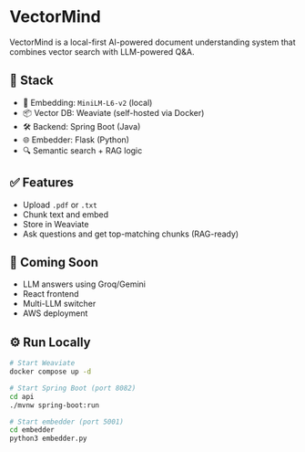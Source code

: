 # VectorMind

VectorMind is a local-first AI-powered document understanding system that combines vector search with LLM-powered Q&A.

## 🔧 Stack
- 🧠 Embedding: `MiniLM-L6-v2` (local)
- 📦 Vector DB: Weaviate (self-hosted via Docker)
- 🛠 Backend: Spring Boot (Java)
- 🌐 Embedder: Flask (Python)
- 🔍 Semantic search + RAG logic

## ✅ Features
- Upload `.pdf` or `.txt`
- Chunk text and embed
- Store in Weaviate
- Ask questions and get top-matching chunks (RAG-ready)

## 🚧 Coming Soon
- LLM answers using Groq/Gemini
- React frontend
- Multi-LLM switcher
- AWS deployment

## ⚙️ Run Locally

```bash
# Start Weaviate
docker compose up -d

# Start Spring Boot (port 8082)
cd api
./mvnw spring-boot:run

# Start embedder (port 5001)
cd embedder
python3 embedder.py
